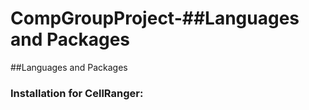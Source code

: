 # CompGroupProject-##Languages and Packages
##Languages and Packages
### Installation for CellRanger: 
